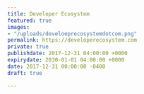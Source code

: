 ```yaml
---
title: Developer Ecosystem
featured: true
images:
- "/uploads/develoeprecosystemdotcom.png"
permalink: https://developerecosystem.com
private: true
publishdate: 2017-12-31 04:00:00 +0000
expirydate: 2030-01-01 04:00:00 +0000
date: 2017-12-31 00:00:00 -0400
draft: true

---
```

